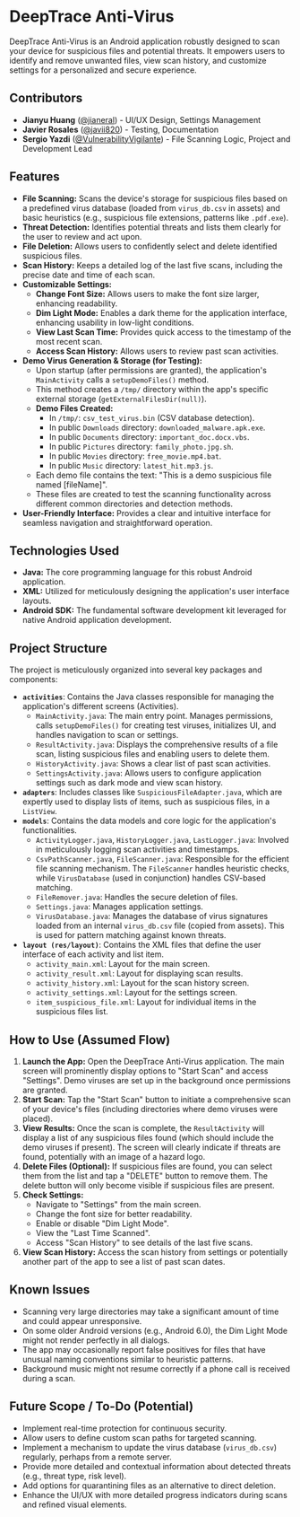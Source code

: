 # DeepTrace Anti-Virus

DeepTrace Anti-Virus is an Android application robustly designed to scan your device for suspicious files and potential threats. It empowers users to identify and remove unwanted files, view scan history, and customize settings for a personalized and secure experience.

## Contributors

-   **Jianyu Huang** ([@jianeral](https://github.com/jianeral)) - UI/UX Design, Settings Management
-   **Javier Rosales** ([@javii820](https://github.com/javii820)) - Testing, Documentation
-   **Sergio Yazdi** ([@VulnerabilityVigilante](https://github.com/VulnerabilityVigilante)) - File Scanning Logic, Project and Development Lead
## Features

-   **File Scanning:** Scans the device's storage for suspicious files based on a predefined virus database (loaded from `virus_db.csv` in assets) and basic heuristics (e.g., suspicious file extensions, patterns like `.pdf.exe`).
-   **Threat Detection:** Identifies potential threats and lists them clearly for the user to review and act upon.
-   **File Deletion:** Allows users to confidently select and delete identified suspicious files.
-   **Scan History:** Keeps a detailed log of the last five scans, including the precise date and time of each scan.
-   **Customizable Settings:**
    -   **Change Font Size:** Allows users to make the font size larger, enhancing readability.
    -   **Dim Light Mode:** Enables a dark theme for the application interface, enhancing usability in low-light conditions.
    -   **View Last Scan Time:** Provides quick access to the timestamp of the most recent scan.
    -   **Access Scan History:** Allows users to review past scan activities.
-   **Demo Virus Generation & Storage (for Testing):**
    -   Upon startup (after permissions are granted), the application's `MainActivity` calls a `setupDemoFiles()` method.
    -   This method creates a `/tmp/` directory within the app's specific external storage (`getExternalFilesDir(null)`).
    -   **Demo Files Created:**
        -   In `/tmp/`: `csv_test_virus.bin` (CSV database detection).
        -   In public `Downloads` directory: `downloaded_malware.apk.exe`.
        -   In public `Documents` directory: `important_doc.docx.vbs`.
        -   In public `Pictures` directory: `family_photo.jpg.sh`.
        -   In public `Movies` directory: `free_movie.mp4.bat`.
        -   In public `Music` directory: `latest_hit.mp3.js`.
    -   Each demo file contains the text: "This is a demo suspicious file named [fileName]".
    -   These files are created to test the scanning functionality across different common directories and detection methods.
-   **User-Friendly Interface:** Provides a clear and intuitive interface for seamless navigation and straightforward operation.

## Technologies Used

-   **Java:** The core programming language for this robust Android application.
-   **XML:** Utilized for meticulously designing the application's user interface layouts.
-   **Android SDK:** The fundamental software development kit leveraged for native Android application development.

## Project Structure

The project is meticulously organized into several key packages and components:

-   **`activities`**: Contains the Java classes responsible for managing the application's different screens (Activities).
    -   `MainActivity.java`: The main entry point. Manages permissions, calls `setupDemoFiles()` for creating test viruses, initializes UI, and handles navigation to scan or settings.
    -   `ResultActivity.java`: Displays the comprehensive results of a file scan, listing suspicious files and enabling users to delete them.
    -   `HistoryActivity.java`: Shows a clear list of past scan activities.
    -   `SettingsActivity.java`: Allows users to configure application settings such as dark mode and view scan history.
-   **`adapters`**: Includes classes like `SuspiciousFileAdapter.java`, which are expertly used to display lists of items, such as suspicious files, in a `ListView`.
-   **`models`**: Contains the data models and core logic for the application's functionalities.
    -   `ActivityLogger.java`, `HistoryLogger.java`, `LastLogger.java`: Involved in meticulously logging scan activities and timestamps.
    -   `CsvPathScanner.java`, `FileScanner.java`: Responsible for the efficient file scanning mechanism. The `FileScanner` handles heuristic checks, while `VirusDatabase` (used in conjunction) handles CSV-based matching.
    -   `FileRemover.java`: Handles the secure deletion of files.
    -   `Settings.java`: Manages application settings.
    -   `VirusDatabase.java`: Manages the database of virus signatures loaded from an internal `virus_db.csv` file (copied from assets). This is used for pattern matching against known threats.
-   **`layout (res/layout)`**: Contains the XML files that define the user interface of each activity and list item.
    -   `activity_main.xml`: Layout for the main screen.
    -   `activity_result.xml`: Layout for displaying scan results.
    -   `activity_history.xml`: Layout for the scan history screen.
    -   `activity_settings.xml`: Layout for the settings screen.
    -   `item_suspicious_file.xml`: Layout for individual items in the suspicious files list.

## How to Use (Assumed Flow)

1.  **Launch the App:** Open the DeepTrace Anti-Virus application. The main screen will prominently display options to "Start Scan" and access "Settings". Demo viruses are set up in the background once permissions are granted.
2.  **Start Scan:** Tap the "Start Scan" button to initiate a comprehensive scan of your device's files (including directories where demo viruses were placed).
3.  **View Results:** Once the scan is complete, the `ResultActivity` will display a list of any suspicious files found (which should include the demo viruses if present). The screen will clearly indicate if threats are found, potentially with an image of a hazard logo.
4.  **Delete Files (Optional):** If suspicious files are found, you can select them from the list and tap a "DELETE" button to remove them. The delete button will only become visible if suspicious files are present.
5.  **Check Settings:**
    -   Navigate to "Settings" from the main screen.
    -   Change the font size for better readability.
    -   Enable or disable "Dim Light Mode".
    -   View the "Last Time Scanned".
    -   Access "Scan History" to see details of the last five scans.
6.  **View Scan History:** Access the scan history from settings or potentially another part of the app to see a list of past scan dates.

## Known Issues

-   Scanning very large directories may take a significant amount of time and could appear unresponsive.
-   On some older Android versions (e.g., Android 6.0), the Dim Light Mode might not render perfectly in all dialogs.
-   The app may occasionally report false positives for files that have unusual naming conventions similar to heuristic patterns.
-   Background music might not resume correctly if a phone call is received during a scan.

## Future Scope / To-Do (Potential)

-   Implement real-time protection for continuous security.
-   Allow users to define custom scan paths for targeted scanning.
-   Implement a mechanism to update the virus database (`virus_db.csv`) regularly, perhaps from a remote server.
-   Provide more detailed and contextual information about detected threats (e.g., threat type, risk level).
-   Add options for quarantining files as an alternative to direct deletion.
-   Enhance the UI/UX with more detailed progress indicators during scans and refined visual elements.
